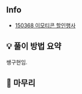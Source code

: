 ## Info
- [150368 이모티콘 할인행사](https://school.programmers.co.kr/learn/courses/30/lessons/150368)

## 💡 풀이 방법 요약

쌩구현임.

## 🙂 마무리
